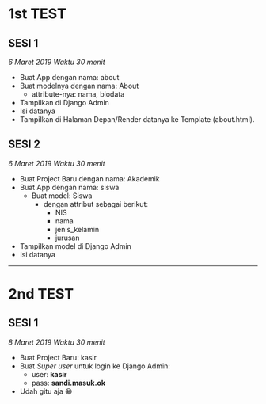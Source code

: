 # 1st TEST 
## SESI 1
*6 Maret 2019*
*Waktu 30 menit*
* Buat App dengan nama: about
* Buat modelnya dengan nama: About
  * attribute-nya: nama, biodata
* Tampilkan di Django Admin
* Isi datanya
* Tampilkan di Halaman Depan/Render datanya ke Template (about.html).

## SESI 2
*6 Maret 2019*
*Waktu 30 menit*
* Buat Project Baru dengan nama: Akademik
* Buat App dengan nama: siswa
  * Buat model: Siswa
    * dengan attribut sebagai berikut: 
      * NIS
      * nama
      * jenis_kelamin
      * jurusan
* Tampilkan model di Django Admin
* Isi datanya

---

# 2nd TEST
## SESI 1
*8 Maret 2019*
*Waktu 30 menit*
* Buat Project Baru: kasir
* Buat *Super user* untuk login ke Django Admin:
  * user: **kasir**
  * pass: **sandi.masuk.ok**
* Udah gitu aja 😁